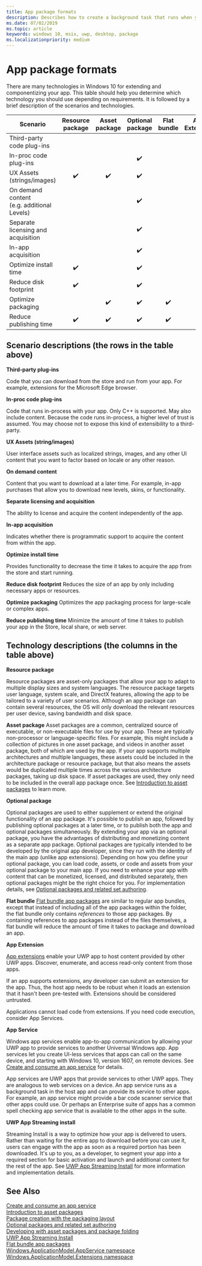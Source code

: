 ```yaml
---
title: App package formats
description: Describes how to create a background task that runs when your Universal Windows Platform (UWP) store app is updated.
ms.date: 07/02/2019
ms.topic: article
keywords: windows 10, msix, uwp, desktop, package
ms.localizationpriority: medium
---
```


# App package formats

There are many technologies in Windows 10 for extending and componentizing your app. This table should help you determine which technology you should use depending on requirements. It is followed by a brief description of the scenarios and technologies.

| Scenario                           | Resource package   | Asset package      | Optional package   | Flat bundle        | App Extension      | App service        | Streaming Install  |
|------------------------------------|:------------------:|:------------------:|:------------------:|:------------------:|:------------------:|:------------------:|:------------------:|
| Third-party code plug-ins            |                    |                    |                    |                    | :heavy_check_mark: |                    |                    |
| In-proc code plug-ins              |                    |                    | :heavy_check_mark: |                    |                    |                    |                    |
| UX Assets (strings/images)         | :heavy_check_mark: | :heavy_check_mark: | :heavy_check_mark: |                    | :heavy_check_mark: |                    | :heavy_check_mark: |
| On demand content <br/> (e.g. additional Levels) |      |                    | :heavy_check_mark: |                    | :heavy_check_mark: |                    | :heavy_check_mark: |
| Separate licensing and acquisition |                    |                    | :heavy_check_mark: |                    | :heavy_check_mark: | :heavy_check_mark: |                    |
| In-app acquisition                 |                    |                    | :heavy_check_mark: |                    | :heavy_check_mark: |                    |                    |
| Optimize install time              | :heavy_check_mark: |                    | :heavy_check_mark: |                    | :heavy_check_mark: |                    | :heavy_check_mark: |
| Reduce disk footprint              | :heavy_check_mark: |                    | :heavy_check_mark: |                    |                    |                    |                    |
| Optimize packaging                 |                    | :heavy_check_mark: | :heavy_check_mark: | :heavy_check_mark: |                    |                    |                    |
| Reduce publishing time             | :heavy_check_mark: | :heavy_check_mark: | :heavy_check_mark: | :heavy_check_mark: |                    |                    |                    |

## Scenario descriptions (the rows in the table above)

**Third-party plug-ins**  

Code that you can download from the store and run from your app. For example, extensions for the Microsoft Edge browser.

**In-proc code plug-ins**  

Code that runs in-process with your app. Only C++ is supported. May also include content. Because the code runs in-process, a higher level of trust is assumed. You may choose not to expose this kind of extensibility to a third-party.

**UX Assets (string/images)**  

User interface assets such as localized strings, images, and any other UI content that you want to factor based on locale or any other reason.

**On demand content**  

Content that you want to download at a later time. For example, in-app purchases that allow you to download new levels, skins, or functionality.

**Separate licensing and acquisition**  

The ability to license and acquire the content independently of the app.

**In-app acquisition**  

Indicates whether there is programmatic support to acquire the content from within the app.

**Optimize install time**

Provides functionality to decrease the time it takes to acquire the app from the store and start running.

**Reduce disk footprint**
Reduces the size of an app by only including necessary apps or resources.

**Optimize packaging**
Optimizes the app packaging process for large-scale or complex apps.

**Reduce publishing time**
Minimize the amount of time it takes to publish your app in the Store, local share, or web server.

## Technology descriptions (the columns in the table above)

**Resource package**

Resource packages are asset-only packages that allow your app to adapt to multiple display sizes and system languages. The resource package targets user language, system scale, and DirectX features, allowing the app to be tailored to a variety of user scenarios. Although an app package can contain several resources, the OS will only download the relevant resources per user device, saving bandwidth and disk space.

**Asset package**
Asset packages are a common, centralized source of executable, or non-executable files for use by your app. These are typically non-processor or language-specific files. For example, this might include a collection of pictures in one asset package, and videos in another asset package, both of which are used by the app. If your app supports multiple architectures and multiple languages, these assets could be included in the architecture package or resource package, but that also means the assets would be duplicated multiple times across the various architecture packages, taking up disk space. If asset packages are used, they only need to be included in the overall app package once. See [Introduction to asset packages](asset-packages.md) to learn more.

**Optional package**

Optional packages are used to either supplement or extend the original functionality of an app package. It's possible to publish an app, followed by publishing optional packages at a later time, or to publish both the app and optional packages simultaneously. By extending your app via an optional package, you have the advantages of distributing and monetizing content as a separate app package. Optional packages are typically intended to be developed by the original app developer, since they run with the identity of the main app (unlike app extensions). Depending on how you define your optional package, you can load code, assets, or code and assets from your optional package to your main app. If you need to enhance your app with content that can be monetized, licensed, and distributed separately, then optional packages might be the right choice for you. For implementation details, see [Optional packages and related set authoring](optional-packages.md).

**Flat bundle**
[Flat bundle app packages](flat-bundles.md) are similar to regular app bundles, except that instead of including all of the app packages within the folder, the flat bundle only contains *references* to those app packages. By containing references to app packages instead of the files themselves, a flat bundle will reduce the amount of time it takes to package and download an app.

**App Extension**

[App extensions](https://docs.microsoft.com/uwp/api/windows.applicationmodel.appextensions) enable your UWP app to host content provided by other UWP apps. Discover, enumerate, and access read-only content from those apps.

If an app supports extensions, any developer can submit an extension for the app. Thus, the host app needs to be robust when it loads an extension that it hasn't been pre-tested with. Extensions should be considered untrusted.

Applications cannot load code from extensions. If you need code execution, consider App Services.

**App Service**

Windows app services enable app-to-app communication by allowing your UWP app to provide services to another Universal Windows app. App services let you create UI-less services that apps can call on the same device, and starting with Windows 10, version 1607, on remote devices. See [Create and consume an app service](https://docs.microsoft.com/windows/uwp/launch-resume/how-to-create-and-consume-an-app-service) for details.

App services are UWP apps that provide services to other UWP apps. They are analogous to web services on a device. An app service runs as a background task in the host app and can provide its service to other apps. For example, an app service might provide a bar code scanner service that other apps could use. Or perhaps an Enterprise suite of apps has a common spell checking app service that is available to the other apps in the suite.

**UWP App Streaming install**

Streaming Install is a way to optimize how your app is delivered to users. Rather than waiting for the entire app to download before you can use it, users can engage with the app as soon as a required portion has been downloaded. It's up to you, as a developer, to segment your app into a required section for basic activation and launch and additional content for the rest of the app. See [UWP App Streaming Install](streaming-install.md) for more information and implementation details.

## See Also

[Create and consume an app service](https://docs.microsoft.com/windows/uwp/launch-resume/how-to-create-and-consume-an-app-service)  
[Introduction to asset packages](asset-packages.md)  
[Package creation with the packaging layout](packaging-layout.md)  
[Optional packages and related set authoring](optional-packages.md)  
[Developing with asset packages and package folding](package-folding.md)  
[UWP App Streaming Install](streaming-install.md)  
[Flat bundle app packages](flat-bundles.md)  
[Windows.ApplicationModel.AppService namespace](https://docs.microsoft.com/uwp/api/Windows.ApplicationModel.AppService)  
[Windows.ApplicationModel.Extensions namespace](https://docs.microsoft.com/uwp/api/windows.applicationmodel.appextensions)  
